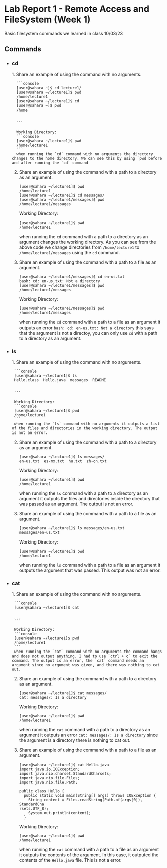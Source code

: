 # Lab Report 1 - Remote Access and FileSystem (Week 1)
Basic filesystem commands we learned in class 10/03/23
## Commands
* <h3>cd</h3>
	1. Share an example of using the command with no arguments.

		```console
		[user@sahara ~]$ cd lecture1/
		[user@sahara ~/lecture1]$ pwd
		/home/lecture1
		[user@sahara ~/lecture1]$ cd
		[user@sahara ~]$ pwd
		/home
		
		
		```
  
		Working Directory:
		```console
		[user@sahara ~/lecture1]$ pwd
		/home/lecture1
		```
	 	when running the `cd` command with no arguments the directory changes to the home directory. We can see this by using `pwd before and after running the `cd` command
	2. Share an example of using the command with a path to a directory as an argument.

		```console
		[user@sahara ~/lecture1]$ pwd
		/home/lecture1
		[user@sahara ~/lecture1]$ cd messages/
		[user@sahara ~/lecture1/messages]$ pwd
		/home/lecture1/messages
		```
  
		Working Directory:
		```console
		[user@sahara ~/lecture1]$ pwd
		/home/lecture1
		```
	 	when running the `cd` command with a path to a directory as an argument changes the working directory. As you can see from the above code we change directories from `/home/lecture1` to `/home/lecture1/messages` using the `cd` command.
	3. Share an example of using the command with a path to a file as an argument.

		```console
		[user@sahara ~/lecture1/messages]$ cd en-us.txt 
		bash: cd: en-us.txt: Not a directory
		[user@sahara ~/lecture1/messages]$ pwd
		/home/lecture1/messages
		```
  
		Working Directory:
		```console
		[user@sahara ~/lecture1/messages]$ pwd
		/home/lecture1/messages
		```
	 	when running the `cd` command with a path to a file as an argument it outputs an error `bash: cd: en-us.txt: Not a directory` this says that the argument is not a directoy, you can only use `cd` with a path to a directory as an argument.

 * <h3>ls</h3>
	1. Share an example of using the command with no arguments.

		```console
		[user@sahara ~/lecture1]$ ls
		Hello.class  Hello.java  messages  README
		
		
		```
  
		Working Directory:
		```console
		[user@sahara ~/lecture1]$ pwd
		/home/lecture1
		```
	 	when running the `ls` command with no arguments it outputs a list of the files and directories in the working directory. The output is not an error.
	2. Share an example of using the command with a path to a directory as an argument.

		```console
		[user@sahara ~/lecture1]$ ls messages/
		en-us.txt  es-mx.txt  hu.txt  zh-cn.txt
		```
  
		Working Directory:
		```console
		[user@sahara ~/lecture1]$ pwd
		/home/lecture1
		```
	 	when running the `ls` command with a path to a directory as an argument it outputs the files and directories inside the directory that was passed as an argument. The output is not an error.
	3. Share an example of using the command with a path to a file as an argument.

		```console
		[user@sahara ~/lecture1]$ ls messages/en-us.txt 
		messages/en-us.txt
		```
  
		Working Directory:
		```console
		[user@sahara ~/lecture1]$ pwd
		/home/lecture1
		```
	 	when running the `ls` command with a path to a file as an argument it outputs the argument that was passed. This output was not an error.
 * <h3>cat</h3>
	1. Share an example of using the command with no arguments.

		```console
		[user@sahara ~/lecture1]$ cat
		
		
		```
  
		Working Directory:
		```console
		[user@sahara ~/lecture1]$ pwd
		/home/lecture1
		```
	 	when running the `cat` command with no arguments the command hangs and does not output anything. I had to use `ctrl + c` to exit the command. The output is an error, the `cat` command needs an argument since no argument was given, and there was nothing to cat out.
	2. Share an example of using the command with a path to a directory as an argument.

		```console
		[user@sahara ~/lecture1]$ cat messages/
		cat: messages/: Is a directory
		```
  
		Working Directory:
		```console
		[user@sahara ~/lecture1]$ pwd
		/home/lecture1
		```
	 	when running the `cat` command with a path to a directory as an argument it outputs an error `cat: messages/: Is a directory` since the argument is a directory there is nothing to cat out.
	3. Share an example of using the command with a path to a file as an argument.

		```console
		[user@sahara ~/lecture1]$ cat Hello.java 
		import java.io.IOException;
		import java.nio.charset.StandardCharsets;
		import java.nio.file.Files;
		import java.nio.file.Path;
		
		public class Hello {
		  public static void main(String[] args) throws IOException {
		    String content = Files.readString(Path.of(args[0]), StandardCha
		rsets.UTF_8);    
		    System.out.println(content);
		  }
		```
  
		Working Directory:
		```console
		[user@sahara ~/lecture1]$ pwd
		/home/lecture1
		```
	 	when running the `cat` command with a path to a file as an argument it outputs the contents of the argument. In this case, it outputed the contents of the `Hello.java` file. This is not a error.

